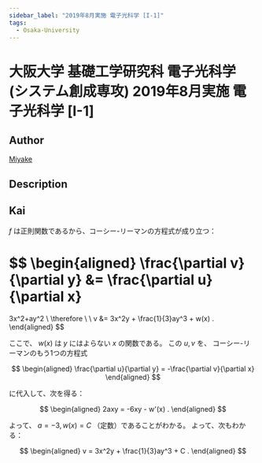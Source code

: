 ```yaml
---
sidebar_label: "2019年8月実施 電子光科学 [I-1]"
tags:
  - Osaka-University
---
```

# 大阪大学 基礎工学研究科 電子光科学 (システム創成専攻) 2019年8月実施 電子光科学 \[I-1\]

## **Author**
[Miyake](https://miyake.github.io/exams/index.html)

## **Description**

## **Kai**
$f$ は正則関数であるから、コーシー-リーマンの方程式が成り立つ：

$$
  \begin{aligned}
  \frac{\partial v}{\partial y}
  &=
  \frac{\partial u}{\partial x}
  =
  3x^2+ay^2
  \\
  \therefore \ \ 
  v
  &=
  3x^2y + \frac{1}{3}ay^3 + w(x)
  .
  \end{aligned}
$$

ここで、 $w(x)$ は $y$ にはよらない $x$ の関数である。
この $u,v$ を、
コーシー-リーマンのもう1つの方程式

$$
  \begin{aligned}
  \frac{\partial u}{\partial y}
  = -\frac{\partial v}{\partial x}
  \end{aligned}
$$

に代入して、次を得る：

$$
  \begin{aligned}
  2axy = -6xy - w'(x)
  .
  \end{aligned}
$$

よって、 $a=-3, w(x)=C$ （定数）であることがわかる。
よって、次もわかる：

$$
  \begin{aligned}
  v = 3x^2y + \frac{1}{3}ay^3 + C
  .
  \end{aligned}
$$
